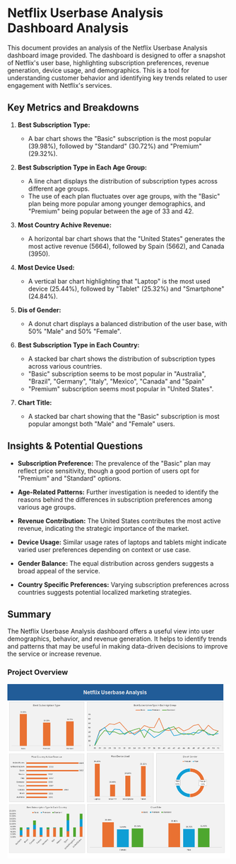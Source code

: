# Netflix Userbase Analysis Dashboard Analysis

This document provides an analysis of the Netflix Userbase Analysis dashboard image provided. The dashboard is designed to offer a snapshot of Netflix's user base, highlighting subscription preferences, revenue generation, device usage, and demographics. This is a tool for understanding customer behavior and identifying key trends related to user engagement with Netflix's services.

## Key Metrics and Breakdowns

1.  **Best Subscription Type:**
    *   A bar chart shows the "Basic" subscription is the most popular (39.98%), followed by "Standard" (30.72%) and "Premium" (29.32%).

2.  **Best Subscription Type in Each Age Group:**
    *   A line chart displays the distribution of subscription types across different age groups.
    *    The use of each plan fluctuates over age groups, with the "Basic" plan being more popular among younger demographics, and "Premium" being popular between the age of 33 and 42.

3.  **Most Country Achive Revenue:**
    *   A horizontal bar chart shows that the "United States" generates the most active revenue (5664), followed by Spain (5662), and Canada (3950).

4.  **Most Device Used:**
    *   A vertical bar chart highlighting that "Laptop" is the most used device (25.44%), followed by "Tablet" (25.32%) and "Smartphone" (24.84%).

5.  **Dis of Gender:**
    *   A donut chart displays a balanced distribution of the user base, with 50% "Male" and 50% "Female".

6.  **Best Subscription Type in Each Country:**
    *   A stacked bar chart shows the distribution of subscription types across various countries.
    *    "Basic" subscription seems to be most popular in "Australia", "Brazil", "Germany", "Italy", "Mexico", "Canada" and "Spain"
    *   "Premium" subscription seems most popular in "United States".

7.  **Chart Title:**
    *   A stacked bar chart showing that the "Basic" subscription is most popular amongst both "Male" and "Female" users.

## Insights & Potential Questions

*   **Subscription Preference:** The prevalence of the "Basic" plan may reflect price sensitivity, though a good portion of users opt for "Premium" and "Standard" options.

*   **Age-Related Patterns:** Further investigation is needed to identify the reasons behind the differences in subscription preferences among various age groups.

*   **Revenue Contribution:** The United States contributes the most active revenue, indicating the strategic importance of the market.

*   **Device Usage:** Similar usage rates of laptops and tablets might indicate varied user preferences depending on context or use case.

*   **Gender Balance:** The equal distribution across genders suggests a broad appeal of the service.

*   **Country Specific Preferences:** Varying subscription preferences across countries suggests potential localized marketing strategies.

## Summary

The Netflix Userbase Analysis dashboard offers a useful view into user demographics, behavior, and revenue generation. It helps to identify trends and patterns that may be useful in making data-driven decisions to improve the service or increase revenue.

### Project Overview
![Netfilx](Images/Netfilex.png)

